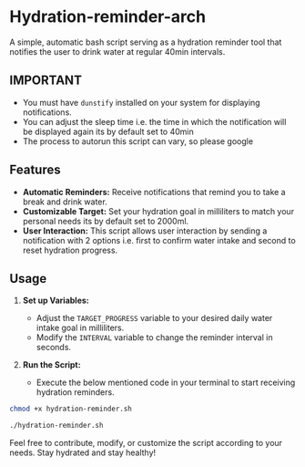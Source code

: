 # Hydration-reminder-arch
A simple, automatic bash script serving as a hydration reminder tool that notifies the user to drink water at regular 40min intervals.

## IMPORTANT
- You must have `dunstify` installed on your system for displaying notifications.
- You can adjust the sleep time i.e. the time in which the notification will be displayed again its by default set to 40min
- The process to autorun this script can vary, so please google 
## Features
- **Automatic Reminders:** Receive notifications that remind you to take a break and drink water.
- **Customizable Target:** Set your hydration goal in milliliters to match your personal needs its by default set to 2000ml.
- **User Interaction:** This script allows user interaction by sending a notification with 2 options i.e. first to confirm water intake and second to reset hydration progress.

## Usage
1. **Set up Variables:**
   - Adjust the `TARGET_PROGRESS` variable to your desired daily water intake goal in milliliters.
   - Modify the `INTERVAL` variable to change the reminder interval in seconds.

2. **Run the Script:**
   - Execute the below mentioned code in your terminal to start receiving hydration reminders.

```bash
chmod +x hydration-reminder.sh
```
```bash
./hydration-reminder.sh
```


















Feel free to contribute, modify, or customize the script according to your needs. Stay hydrated and stay healthy!
